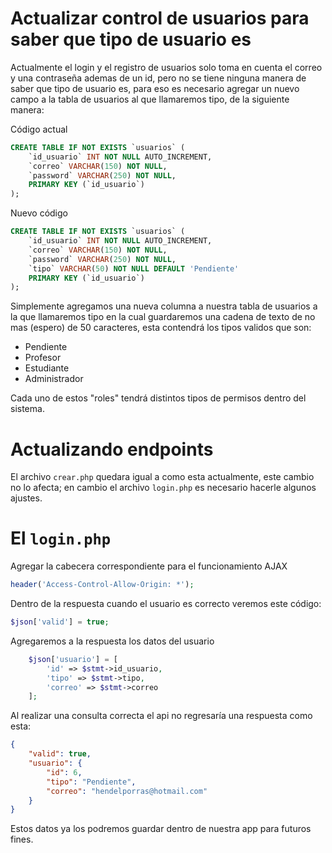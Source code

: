 # Actualizar control de usuarios para saber que tipo de usuario es

Actualmente el login y el registro de usuarios solo toma en cuenta el correo y una contraseña ademas de un id, pero no se tiene ninguna manera de saber que tipo de usuario es, para eso es necesario agregar un nuevo campo a la tabla de usuarios al que llamaremos tipo, de la siguiente manera:

Código actual

```sql
CREATE TABLE IF NOT EXISTS `usuarios` (
	`id_usuario` INT NOT NULL AUTO_INCREMENT,
    `correo` VARCHAR(150) NOT NULL,
    `password` VARCHAR(250) NOT NULL,
    PRIMARY KEY (`id_usuario`)
);
```

Nuevo código

```sql
CREATE TABLE IF NOT EXISTS `usuarios` (
	`id_usuario` INT NOT NULL AUTO_INCREMENT,
    `correo` VARCHAR(150) NOT NULL,
    `password` VARCHAR(250) NOT NULL,
    `tipo` VARCHAR(50) NOT NULL DEFAULT 'Pendiente'
    PRIMARY KEY (`id_usuario`)
);
```

Simplemente agregamos una nueva columna a nuestra tabla de usuarios a la que llamaremos tipo en la cual guardaremos una cadena de texto de no mas (espero) de 50 caracteres, esta contendrá los tipos validos que son:

+ Pendiente
+ Profesor
+ Estudiante
+ Administrador

Cada uno de estos "roles" tendrá distintos tipos de permisos dentro del sistema.

# Actualizando endpoints

El archivo `crear.php` quedara igual a como esta actualmente, este cambio no lo afecta; en cambio el archivo `login.php` es necesario hacerle algunos ajustes.

# El `login.php`

Agregar la cabecera correspondiente para el funcionamiento AJAX

```php
header('Access-Control-Allow-Origin: *');
```

Dentro de la respuesta cuando el usuario es correcto veremos este código:

```php
$json['valid'] = true;
```

Agregaremos a la respuesta los datos del usuario

```php
    $json['usuario'] = [
        'id' => $stmt->id_usuario,
        'tipo' => $stmt->tipo,
        'correo' => $stmt->correo
    ];
```

Al realizar una consulta correcta el api no regresaría una respuesta como esta:

```json
{
    "valid": true,
    "usuario": {
        "id": 6,
        "tipo": "Pendiente",
        "correo": "hendelporras@hotmail.com"
    }
}
```

Estos datos ya los podremos guardar dentro de nuestra app para futuros fines.
